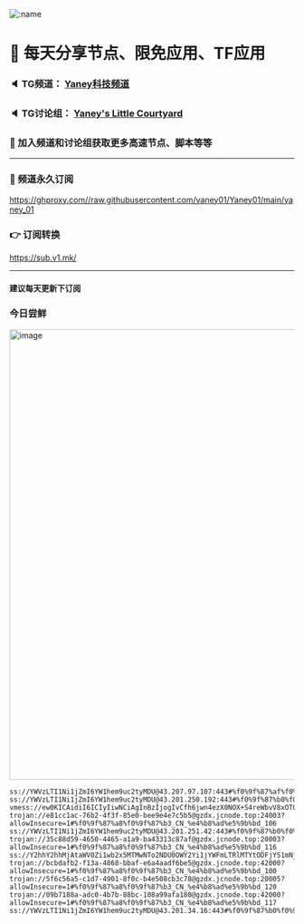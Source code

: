    ![:name](https://count.getloli.com/get/@yaney01?theme=gelbooru-h)

# 🚀 每天分享节点、限免应用、TF应用
### 🔈 TG频道： [Yaney科技频道](https://t.me/yaney_01) 
### 🔈 TG讨论组： [Yaney's Little Courtyard](https://t.me/+caB8IkK7JvMzM2I1)
### 🔔 加入频道和讨论组获取更多高速节点、脚本等等  
***
### 🔗  频道永久订阅
   https://ghproxy.com//raw.githubusercontent.com/yaney01/Yaney01/main/yaney_01
### 👉  订阅转换
   https://sub.v1.mk/
***
#### 建议每天更新下订阅
### 今日尝鲜
<img width="795" alt="image" src="https://github.com/yaney01/Yaney01/assets/53202722/a1bdebf5-d1ca-4270-8963-355edecb3c49">

```
ss://YWVzLTI1Ni1jZmI6YW1hem9uc2tyMDU@43.207.97.107:443#%f0%9f%87%af%f0%9f%87%b5_JP_%e6%97%a5%e6%9c%ac_201
ss://YWVzLTI1Ni1jZmI6YW1hem9uc2tyMDU@43.201.250.192:443#%f0%9f%87%b0%f0%9f%87%b7_KR_%e9%9f%a9%e5%9b%bd_12
vmess://ew0KICAidiI6ICIyIiwNCiAgInBzIjogIvCfh6jwn4ezX0NOX+S4reWbvV8xOTQiLA0KICAiYWRkIjogImNkbi5qaWtlLmN5b3UiLA0KICAicG9ydCI6ICI1MDAzNCIsDQogICJpZCI6ICJiNjQ2NmRhZi1mYjQ1LTQ0ZjEtOTc1NC1hYWVjYzIzNDMwYzQiLA0KICAiYWlkIjogIjAiLA0KICAic2N5IjogImF1dG8iLA0KICAibmV0IjogInRjcCIsDQogICJ0eXBlIjogIm5vbmUiLA0KICAiaG9zdCI6ICIiLA0KICAicGF0aCI6ICIiLA0KICAidGxzIjogIiIsDQogICJzbmkiOiAiIg0KfQ==
trojan://e81cc1ac-76b2-4f3f-85e0-bee9e4e7c5b5@gzdx.jcnode.top:24003?allowInsecure=1#%f0%9f%87%a8%f0%9f%87%b3_CN_%e4%b8%ad%e5%9b%bd_106
ss://YWVzLTI1Ni1jZmI6YW1hem9uc2tyMDU@43.201.251.42:443#%f0%9f%87%b0%f0%9f%87%b7_KR_%e9%9f%a9%e5%9b%bd_143
trojan://35c88d59-4650-4465-a1a9-ba43313c87af@gzdx.jcnode.top:20003?allowInsecure=1#%f0%9f%87%a8%f0%9f%87%b3_CN_%e4%b8%ad%e5%9b%bd_116
ss://Y2hhY2hhMjAtaWV0Zi1wb2x5MTMwNTo2NDU0OWY2Yi1jYWFmLTRlMTYtODFjYS1mNjc4ODY1NWZkM2I@m3u8.cm.xfltd.cc:27762#%f0%9f%87%a8%f0%9f%87%b3_CN_%e4%b8%ad%e5%9b%bd_57
trojan://bcbdafb2-f13a-4868-bbaf-e6a4aadf6be5@gzdx.jcnode.top:42000?allowInsecure=1#%f0%9f%87%a8%f0%9f%87%b3_CN_%e4%b8%ad%e5%9b%bd_100
trojan://5f6c56a5-c1d7-4901-8f0c-b4e508cb3c78@gzdx.jcnode.top:20005?allowInsecure=1#%f0%9f%87%a8%f0%9f%87%b3_CN_%e4%b8%ad%e5%9b%bd_120
trojan://09b7188a-adc0-4b7b-88bc-108a99afa180@gzdx.jcnode.top:42000?allowInsecure=1#%f0%9f%87%a8%f0%9f%87%b3_CN_%e4%b8%ad%e5%9b%bd_117
ss://YWVzLTI1Ni1jZmI6YW1hem9uc2tyMDU@43.201.34.16:443#%f0%9f%87%b0%f0%9f%87%b7_KR_%e9%9f%a9%e5%9b%bd_13
